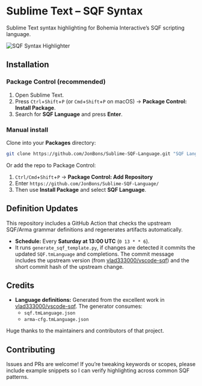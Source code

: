 # Sublime Text – SQF Syntax

Sublime Text syntax highlighting for Bohemia Interactive’s SQF scripting language.

![SQF Syntax Highlighter](http://i.imgur.com/lZdwuIi.png "SQF Syntax Highlighter in action!")

## Installation

### Package Control (recommended)
1. Open Sublime Text.
2. Press `Ctrl`+`Shift`+`P` (or `Cmd`+`Shift`+`P` on macOS) → **Package Control: Install Package**.
3. Search for **SQF Language** and press **Enter**.

### Manual install
Clone into your **Packages** directory:
```bash
git clone https://github.com/JonBons/Sublime-SQF-Language.git "SQF Language"
```

Or add the repo to Package Control:
1. `Ctrl/Cmd`+`Shift`+`P` → **Package Control: Add Repository**
2. Enter `https://github.com/JonBons/Sublime-SQF-Language/`
3. Then use **Install Package** and select **SQF Language**.

## Definition Updates

This repository includes a GitHub Action that checks the upstream SQF/Arma grammar definitions and regenerates artifacts automatically.

- **Schedule:** Every **Saturday at 13:00 UTC** (`0 13 * * 6`).
- It runs `generate_sqf_template.py`, if changes are detected it commits the updated `SQF.tmLanguage` and completions. The commit message includes the upstream version (from [vlad333000/vscode-sqf](https://github.com/vlad333000/vscode-sqf)) and the short commit hash of the upstream change.

## Credits

- **Language definitions:** Generated from the excellent work in [vlad333000/vscode-sqf](https://github.com/vlad333000/vscode-sqf).
  The generator consumes:
  - `sqf.tmLanguage.json`
  - `arma-cfg.tmLanguage.json`

Huge thanks to the maintainers and contributors of that project.

## Contributing

Issues and PRs are welcome! If you’re tweaking keywords or scopes, please include example snippets so I can verify highlighting across common SQF patterns.
